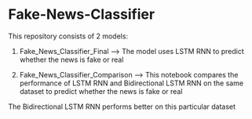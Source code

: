 # Fake-News-Classifier
This repository consists of 2 models:

1. Fake_News_Classifier_Final --> The model uses LSTM RNN to predict whether the news is fake or real

2. Fake_News_Classifier_Comparison --> This notebook compares the performance of LSTM RNN and Bidirectional LSTM RNN on the same dataset to predict whether the news is fake or real

The Bidirectional LSTM RNN performs better on this particular dataset
